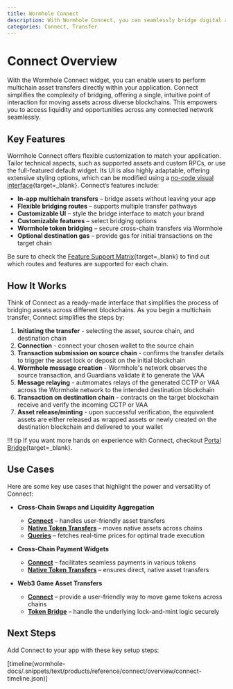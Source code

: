 ```yaml
---
title: Wormhole Connect
description: With Wormhole Connect, you can seamlessly bridge digital assets and data across a wide range of supported blockchain networks.
categories: Connect, Transfer
---
```


# Connect Overview 

With the Wormhole Connect widget, you can enable users to perform multichain asset transfers directly within your application. Connect simplifies the complexity of bridging, offering a single, intuitive point of interaction for moving assets across diverse blockchains. This empowers you to access liquidity and opportunities across any connected network seamlessly.

## Key Features

Wormhole Connect offers flexible customization to match your application. Tailor technical aspects, such as supported assets and custom RPCs, or use the full-featured default widget. Its UI is also highly adaptable, offering extensive styling options, which can be modified using a [no-code visual interface](https://connect-in-style.wormhole.com/){target=\_blank}. Connect’s features include:

- **In-app multichain transfers** – bridge assets without leaving your app
- **Flexible bridging routes** – supports multiple transfer pathways
- **Customizable UI** – style the bridge interface to match your brand 
- **Customizable features** – select bridging options 
- **Wormhole token bridging** – secure cross-chain transfers via Wormhole
- **Optional destination gas** – provide gas for initial transactions on the target chain

Be sure to check the [Feature Support Matrix](/docs/products/connect/reference/support-matrix/#feature-support-matrix){target=\_blank} to find out which routes and features are supported for each chain.

## How It Works

Think of Connect as a ready-made interface that simplifies the process of bridging assets across different blockchains. As you begin a multichain transfer, Connect simplifies the steps by:

1.  **Initiating the transfer** - selecting the asset, source chain, and destination chain
2.  **Connection** - connect your chosen wallet to the source chain
3.  **Transaction submission on source chain** - confirms the transfer details to trigger the asset lock or deposit on the initial blockchain
4.  **Wormhole message creation** - Wormhole's network observes the source transaction, and Guardians validate it to generate the VAA
5.  **Message relaying** -  autmomates relays of the generated CCTP or VAA across the Wormhole network to the intended destination blockchain
6.  **Transaction on destination chain** - contracts on the target blockchain receive and verify the incoming CCTP or VAA
7.  **Asset release/minting** - upon successful verification, the equivalent assets are either released as wrapped assets or newly created on the destination blockchain and delivered to your wallet

!!! tip
    If you want more hands on experience with Connect, checkout [Portal Bridge](https://portalbridge.com/){target=\_blank}.

## Use Cases

Here are some key use cases that highlight the power and versatility of Connect:

- **Cross-Chain Swaps and Liquidity Aggregation**

    - [**Connect**](/docs/products/connect/get-started/) – handles user-friendly asset transfers
    - [**Native Token Transfers**](/docs/products/native-token-transfers/overview/) – moves native assets across chains
    - [**Queries**](/docs/products/queries/overview/) – fetches real-time prices for optimal trade execution

- **Cross-Chain Payment Widgets**

    - [**Connect**](/docs/products/connect/get-started/) – facilitates seamless payments in various tokens
    - [**Native Token Transfers**](/docs/products/native-token-transfers/overview/) – ensures direct, native asset transfers

- **Web3 Game Asset Transfers**

    - [**Connect**](/docs/products/connect/get-started/) – provide a user-friendly way to move game tokens across chains
    - [**Token Bridge**](/docs/products/token-bridge/overview/) – handle the underlying lock-and-mint logic securely

## Next Steps 

Add Connect to your app with these key setup steps:

[timeline(wormhole-docs/.snippets/text/products/reference/connect/overview/connect-timeline.json)]
